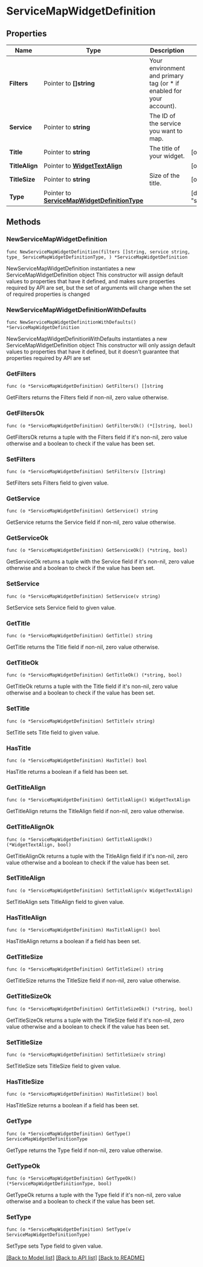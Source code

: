 # ServiceMapWidgetDefinition

## Properties

Name | Type | Description | Notes
------------ | ------------- | ------------- | -------------
**Filters** | Pointer to **[]string** | Your environment and primary tag (or * if enabled for your account). | 
**Service** | Pointer to **string** | The ID of the service you want to map. | 
**Title** | Pointer to **string** | The title of your widget. | [optional] 
**TitleAlign** | Pointer to [**WidgetTextAlign**](WidgetTextAlign.md) |  | [optional] 
**TitleSize** | Pointer to **string** | Size of the title. | [optional] 
**Type** | Pointer to [**ServiceMapWidgetDefinitionType**](ServiceMapWidgetDefinitionType.md) |  | [default to "servicemap"]

## Methods

### NewServiceMapWidgetDefinition

`func NewServiceMapWidgetDefinition(filters []string, service string, type_ ServiceMapWidgetDefinitionType, ) *ServiceMapWidgetDefinition`

NewServiceMapWidgetDefinition instantiates a new ServiceMapWidgetDefinition object
This constructor will assign default values to properties that have it defined,
and makes sure properties required by API are set, but the set of arguments
will change when the set of required properties is changed

### NewServiceMapWidgetDefinitionWithDefaults

`func NewServiceMapWidgetDefinitionWithDefaults() *ServiceMapWidgetDefinition`

NewServiceMapWidgetDefinitionWithDefaults instantiates a new ServiceMapWidgetDefinition object
This constructor will only assign default values to properties that have it defined,
but it doesn't guarantee that properties required by API are set

### GetFilters

`func (o *ServiceMapWidgetDefinition) GetFilters() []string`

GetFilters returns the Filters field if non-nil, zero value otherwise.

### GetFiltersOk

`func (o *ServiceMapWidgetDefinition) GetFiltersOk() (*[]string, bool)`

GetFiltersOk returns a tuple with the Filters field if it's non-nil, zero value otherwise
and a boolean to check if the value has been set.

### SetFilters

`func (o *ServiceMapWidgetDefinition) SetFilters(v []string)`

SetFilters sets Filters field to given value.


### GetService

`func (o *ServiceMapWidgetDefinition) GetService() string`

GetService returns the Service field if non-nil, zero value otherwise.

### GetServiceOk

`func (o *ServiceMapWidgetDefinition) GetServiceOk() (*string, bool)`

GetServiceOk returns a tuple with the Service field if it's non-nil, zero value otherwise
and a boolean to check if the value has been set.

### SetService

`func (o *ServiceMapWidgetDefinition) SetService(v string)`

SetService sets Service field to given value.


### GetTitle

`func (o *ServiceMapWidgetDefinition) GetTitle() string`

GetTitle returns the Title field if non-nil, zero value otherwise.

### GetTitleOk

`func (o *ServiceMapWidgetDefinition) GetTitleOk() (*string, bool)`

GetTitleOk returns a tuple with the Title field if it's non-nil, zero value otherwise
and a boolean to check if the value has been set.

### SetTitle

`func (o *ServiceMapWidgetDefinition) SetTitle(v string)`

SetTitle sets Title field to given value.

### HasTitle

`func (o *ServiceMapWidgetDefinition) HasTitle() bool`

HasTitle returns a boolean if a field has been set.

### GetTitleAlign

`func (o *ServiceMapWidgetDefinition) GetTitleAlign() WidgetTextAlign`

GetTitleAlign returns the TitleAlign field if non-nil, zero value otherwise.

### GetTitleAlignOk

`func (o *ServiceMapWidgetDefinition) GetTitleAlignOk() (*WidgetTextAlign, bool)`

GetTitleAlignOk returns a tuple with the TitleAlign field if it's non-nil, zero value otherwise
and a boolean to check if the value has been set.

### SetTitleAlign

`func (o *ServiceMapWidgetDefinition) SetTitleAlign(v WidgetTextAlign)`

SetTitleAlign sets TitleAlign field to given value.

### HasTitleAlign

`func (o *ServiceMapWidgetDefinition) HasTitleAlign() bool`

HasTitleAlign returns a boolean if a field has been set.

### GetTitleSize

`func (o *ServiceMapWidgetDefinition) GetTitleSize() string`

GetTitleSize returns the TitleSize field if non-nil, zero value otherwise.

### GetTitleSizeOk

`func (o *ServiceMapWidgetDefinition) GetTitleSizeOk() (*string, bool)`

GetTitleSizeOk returns a tuple with the TitleSize field if it's non-nil, zero value otherwise
and a boolean to check if the value has been set.

### SetTitleSize

`func (o *ServiceMapWidgetDefinition) SetTitleSize(v string)`

SetTitleSize sets TitleSize field to given value.

### HasTitleSize

`func (o *ServiceMapWidgetDefinition) HasTitleSize() bool`

HasTitleSize returns a boolean if a field has been set.

### GetType

`func (o *ServiceMapWidgetDefinition) GetType() ServiceMapWidgetDefinitionType`

GetType returns the Type field if non-nil, zero value otherwise.

### GetTypeOk

`func (o *ServiceMapWidgetDefinition) GetTypeOk() (*ServiceMapWidgetDefinitionType, bool)`

GetTypeOk returns a tuple with the Type field if it's non-nil, zero value otherwise
and a boolean to check if the value has been set.

### SetType

`func (o *ServiceMapWidgetDefinition) SetType(v ServiceMapWidgetDefinitionType)`

SetType sets Type field to given value.



[[Back to Model list]](../README.md#documentation-for-models) [[Back to API list]](../README.md#documentation-for-api-endpoints) [[Back to README]](../README.md)


